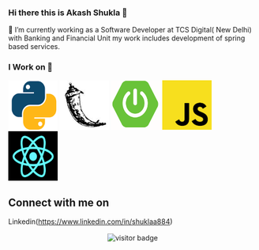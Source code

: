 ### Hi there this is Akash Shukla 👋


🔭 I’m currently working as a Software Developer at TCS Digital( New Delhi) with Banking and Financial Unit my work includes development of spring based services.<br>


### I Work on 🌱
<p>
<img src="/icons/python.png" width="100" height="100"/>
<img src="/icons/flask.jpg" width="100" height="100"/>
<img src="/icons/spring.png" width="100" height="100"/>
<img src="/icons/js.png" width="100" height="100"/>
<img src="/icons/react.png" width="100" height="100" />
</p>

## Connect with me on 

Linkedin(https://www.linkedin.com/in/shuklaa884)




<p align='center'> <img align="center" src="https://visitor-badge.glitch.me/badge?page_id=shuklaa884-visitor-badge" alt="visitor badge"/> </p>
